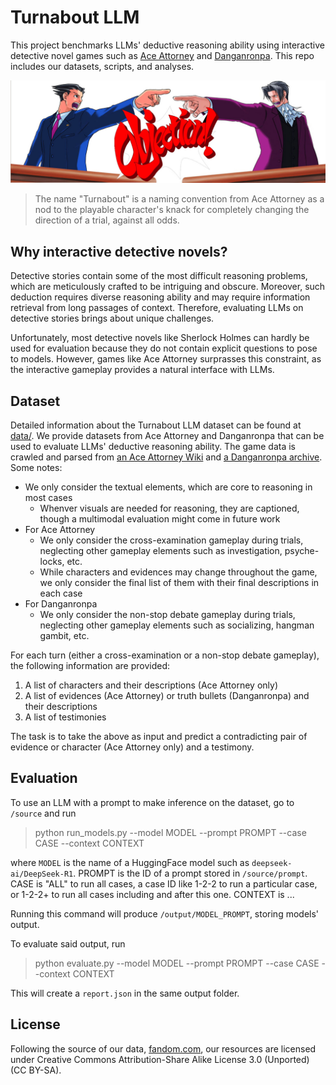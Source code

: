 # Turnabout LLM

This project benchmarks LLMs' deductive reasoning ability using interactive detective novel games such as [Ace Attorney](https://en.wikipedia.org/wiki/Ace_Attorney) and [Danganronpa](https://en.wikipedia.org/wiki/Danganronpa). This repo includes our datasets, scripts, and analyses.

![Objection!](images/objection.jpg)

> The name "Turnabout" is a naming convention from Ace Attorney as a nod to the playable character's knack for completely changing the direction of a trial, against all odds.

## Why interactive detective novels?

Detective stories contain some of the most difficult reasoning problems, which are meticulously crafted to be intriguing and obscure. Moreover, such deduction requires diverse reasoning ability and may require information retrieval from long passages of context. Therefore, evaluating LLMs on detective stories brings about unique challenges. 

Unfortunately, most detective novels like Sherlock Holmes can hardly be used for evaluation because they do not contain explicit questions to pose to models. However, games like Ace Attorney surprasses this constraint, as the interactive gameplay provides a natural interface with LLMs.

## Dataset

Detailed information about the Turnabout LLM dataset can be found at [data/](data/). We provide datasets from Ace Attorney and Danganronpa that can be used to evaluate LLMs' deductive reasoning ability. The game data is crawled and parsed from [an Ace Attorney Wiki](https://aceattorney.fandom.com/wiki/Category:Transcripts) and [a Danganronpa archive](https://lparchive.org/Danganronpa-Trigger-Happy-Havoc/). Some notes:

- We only consider the textual elements, which are core to reasoning in most cases
    - Whenver visuals are needed for reasoning, they are captioned, though a multimodal evaluation might come in future work
- For Ace Attorney
  - We only consider the cross-examination gameplay during trials, neglecting other gameplay elements such as investigation, psyche-locks, etc.
  - While characters and evidences may change throughout the game, we only consider the final list of them with their final descriptions in each case
- For Danganronpa
  - We only consider the non-stop debate gameplay during trials, neglecting other gameplay elements such as socializing, hangman gambit, etc.

For each turn (either a cross-examination or a non-stop debate gameplay), the following information are provided:

1. A list of characters and their descriptions (Ace Attorney only)
2. A list of evidences (Ace Attorney) or truth bullets (Danganronpa) and their descriptions
3. A list of testimonies

The task is to take the above as input and predict a contradicting pair of evidence or character (Ace Attorney only) and a testimony. 

## Evaluation

To use an LLM with a prompt to make inference on the dataset, go to `/source` and run

> python run_models.py --model MODEL --prompt PROMPT --case CASE --context CONTEXT

where `MODEL` is the name of a HuggingFace model such as `deepseek-ai/DeepSeek-R1`. PROMPT is the ID of a prompt stored in `/source/prompt`. CASE is "ALL" to run all cases, a case ID like 1-2-2 to run a particular case, or 1-2-2+ to run all cases including and after this one. CONTEXT is ...

Running this command will produce `/output/MODEL_PROMPT`, storing models' output.

To evaluate said output, run
> python evaluate.py --model MODEL --prompt PROMPT --case CASE --context CONTEXT

This will create a `report.json` in the same output folder. 

## License
Following the source of our data, [fandom.com](https://www.fandom.com/licensing), our resources are licensed under Creative Commons Attribution-Share Alike License 3.0 (Unported) (CC BY-SA). 